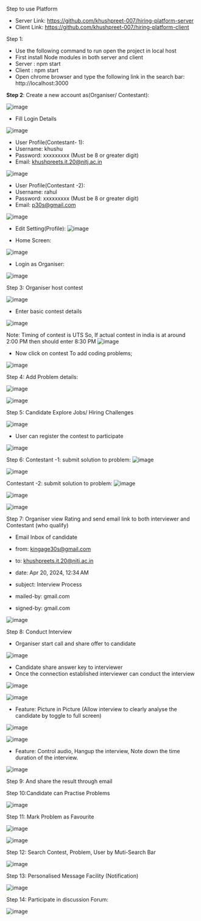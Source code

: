 Step to use Platform

* Server Link: https://github.com/khushpreet-007/hiring-platform-server
* Client Link: https://github.com/khushpreet-007/hiring-platform-client

Step 1: 
* Use the following command to run open the project in local host 
* First install Node modules in both server and client
* Server : npm start
* Client : npm start
* Open chrome browser and type the following link in the search bar: http://localhost:3000

**Step 2**:  Create a new account as(Organiser/ Contestant):

![image](https://github.com/khushpreet-007/hiring-platform-client/assets/75271300/fc903660-ce6f-4102-8049-b7c84bfadb83)


* Fill Login Details

![image](https://github.com/khushpreet-007/hiring-platform-client/assets/75271300/751d1d94-2f71-4664-b781-552d2608c2cf)


* User Profile(Contestant- 1):
* Username: khushu
* Password: xxxxxxxxx (Must be 8 or greater digit)
* Email: khushpreets.it.20@nitj.ac.in

![image](https://github.com/khushpreet-007/hiring-platform-client/assets/75271300/f6a41414-2aec-44d1-9d56-7d407f7fb778)


* User Profile(Contestant -2):
* Username: rahul
* Password: xxxxxxxxx (Must be 8 or greater digit)
* Email: p30s@gmail.com


![image](https://github.com/khushpreet-007/hiring-platform-client/assets/75271300/817b79a5-aa9e-41b4-b2ae-3b834a859c55)

* Edit Setting(Profile): 
![image](https://github.com/khushpreet-007/hiring-platform-client/assets/75271300/06134ecd-d1a2-47e2-a154-5715eef9fe58)



* Home Screen: 

![image](https://github.com/khushpreet-007/hiring-platform-client/assets/75271300/7ffa9980-56c6-4ad6-9764-e95db4c2e44c)



* Login as Organiser: 

![image](https://github.com/khushpreet-007/hiring-platform-client/assets/75271300/4be01da1-52bd-4e85-bf8d-67a6f12627a9)


Step 3: Organiser host contest

![image](https://github.com/khushpreet-007/hiring-platform-client/assets/75271300/4d526625-5a25-444d-9c54-3991495958b7)


* Enter basic contest details

![image](https://github.com/khushpreet-007/hiring-platform-client/assets/75271300/74ebbeee-d5c2-4727-ae4c-31d2244a6955)

Note: Timing of contest is UTS 
So, If actual contest in india is at around 2:00 PM then should enter 8:30 PM
![image](https://github.com/khushpreet-007/hiring-platform-client/assets/75271300/0291782a-811a-45eb-8539-8e30d3ce629b)


* Now click on contest To add coding problems;

![image](https://github.com/khushpreet-007/hiring-platform-client/assets/75271300/3881c4d9-707a-4b95-a866-33704de0b021)


Step 4: Add Problem details:

![image](https://github.com/khushpreet-007/hiring-platform-client/assets/75271300/27acc79e-4025-4619-8c64-4eb3fe623150)

![image](https://github.com/khushpreet-007/hiring-platform-client/assets/75271300/2e566367-9f35-40e0-98ac-7fe903e5ed3a)



Step 5: Candidate Explore Jobs/ Hiring Challenges 

![image](https://github.com/khushpreet-007/hiring-platform-client/assets/75271300/4a99661d-9278-4145-b1ac-9fd700360068)


* User can register the contest to participate

![image](https://github.com/khushpreet-007/hiring-platform-client/assets/75271300/c849b832-dcf2-4f55-8624-924f279b4a95)


Step 6: 
Contestant -1: submit solution to problem:
![image](https://github.com/khushpreet-007/hiring-platform-client/assets/75271300/eba7633c-f353-4082-b240-76cf95f00c10)


![image](https://github.com/khushpreet-007/hiring-platform-client/assets/75271300/10976a06-b90a-4f57-ac62-5c248b997b94)


Contestant -2: submit solution to problem:
![image](https://github.com/khushpreet-007/hiring-platform-client/assets/75271300/56b3973a-bfcb-43e3-ab5c-675bdd100c6c)


![image](https://github.com/khushpreet-007/hiring-platform-client/assets/75271300/941bbfe4-49a8-418d-99cf-7c3218a8cabc)

![image](https://github.com/khushpreet-007/hiring-platform-client/assets/75271300/1672a184-95d7-43c1-b72a-340f4edbdf19)



Step 7: Organiser view Rating and send email link to both interviewer and Contestant (who qualify)


* Email Inbox of candidate

* from: kingage30s@gmail.com
* to: khushpreets.it.20@nitj.ac.in
* date: Apr 20, 2024, 12:34 AM
* subject: Interview Process
* mailed-by: gmail.com
* signed-by: gmail.com

![image](https://github.com/khushpreet-007/hiring-platform-client/assets/75271300/ebf0cf09-bbaf-49df-abb6-4f3a0af38838)


Step 8: Conduct Interview 

* Organiser start call and share offer to candidate

![image](https://github.com/khushpreet-007/hiring-platform-client/assets/75271300/a56c5c86-e527-4457-a34b-b0d31aad3bf0)


* Candidate share answer key to interviewer 
* Once the connection established interviewer can conduct the interview

![image](https://github.com/khushpreet-007/hiring-platform-client/assets/75271300/52a806f1-aa95-4419-be18-2e28a903dcac)

![image](https://github.com/khushpreet-007/hiring-platform-client/assets/75271300/4244d9b7-043f-47bc-9f50-516264ad9d3c)


* Feature: Picture in Picture (Allow interview to clearly analyse the candidate by toggle to full screen)


![image](https://github.com/khushpreet-007/hiring-platform-client/assets/75271300/d265f991-f1f2-4cde-80a1-759af75c487e)

![image](https://github.com/khushpreet-007/hiring-platform-client/assets/75271300/a4a4480a-f82c-41cd-920f-29e3d51a876f)

* Feature: Control audio, Hangup the interview, Note down the time duration of the interview.

![image](https://github.com/khushpreet-007/hiring-platform-client/assets/75271300/b6e43236-6e79-4d1f-af6b-b7672129fa22)



Step 9: And share the result through email

Step 10:Candidate can Practise Problems

![image](https://github.com/khushpreet-007/hiring-platform-client/assets/75271300/3e03fff6-6ad5-4b59-97e8-d6bda9177595)


Step 11: Mark Problem as Favourite

![image](https://github.com/khushpreet-007/hiring-platform-client/assets/75271300/13503568-0e76-4d5a-ba21-82a67cf62f58)


![image](https://github.com/khushpreet-007/hiring-platform-client/assets/75271300/9aea5d00-7672-4554-8b2d-3246f741f71e)


Step 12: Search Contest, Problem, User by Muti-Search Bar

![image](https://github.com/khushpreet-007/hiring-platform-client/assets/75271300/ca5bb759-7e49-4d09-9547-1838739fae70)



Step 13: Personalised Message Facility (Notification)

![image](https://github.com/khushpreet-007/hiring-platform-client/assets/75271300/2fbbc170-070b-4094-a8af-c451e3fa6f95)


Step 14: Participate in discussion Forum:

![image](https://github.com/khushpreet-007/hiring-platform-client/assets/75271300/cd945db2-023c-4f5c-a779-f01608b63451)



